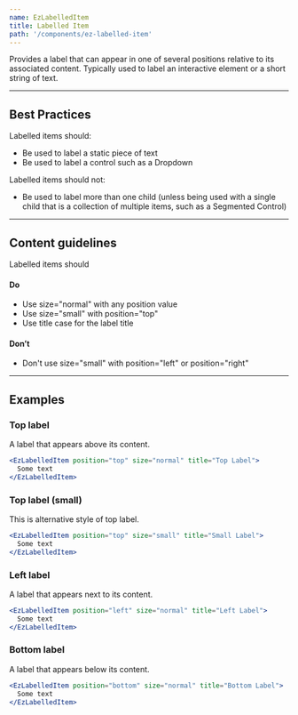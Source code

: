 ```yaml
---
name: EzLabelledItem
title: Labelled Item
path: '/components/ez-labelled-item'
---
```


Provides a label that can appear in one of several positions relative to its associated content. Typically used to label an interactive element or a short string of text.

---

## Best Practices

Labelled items should:

- Be used to label a static piece of text
- Be used to label a control such as a Dropdown

Labelled items should not:

- Be used to label more than one child (unless being used with a single child that is a collection of multiple items, such as a Segmented Control)

---

## Content guidelines

Labelled items should

#### Do

- Use size="normal" with any position value
- Use size="small" with position="top"
- Use title case for the label title

#### Don’t

- Don't use size="small" with position="left" or position="right"

---

## Examples

### Top label

A label that appears above its content.

```jsx
<EzLabelledItem position="top" size="normal" title="Top Label">
  Some text
</EzLabelledItem>
```

### Top label (small)

This is alternative style of top label.

```jsx
<EzLabelledItem position="top" size="small" title="Small Label">
  Some text
</EzLabelledItem>
```

### Left label

A label that appears next to its content.

```jsx
<EzLabelledItem position="left" size="normal" title="Left Label">
  Some text
</EzLabelledItem>
```

### Bottom label

A label that appears below its content.

```jsx
<EzLabelledItem position="bottom" size="normal" title="Bottom Label">
  Some text
</EzLabelledItem>
```
